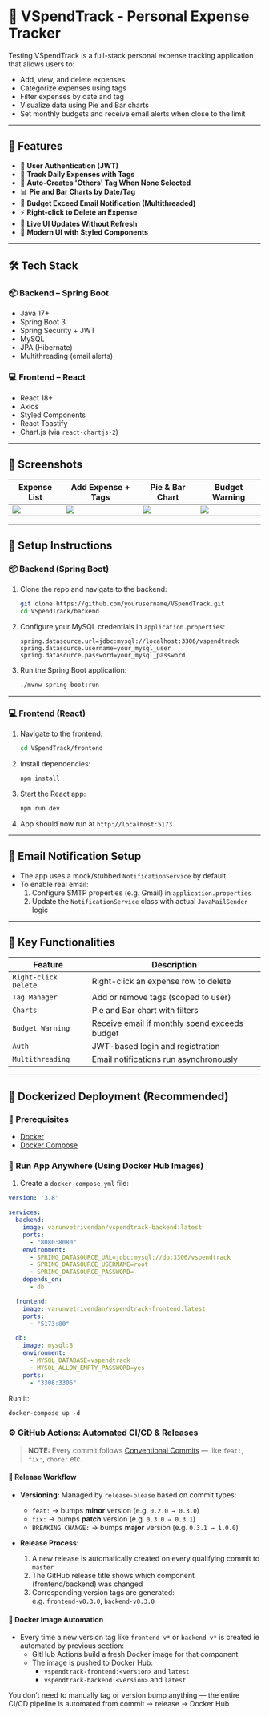 # 💸 VSpendTrack - Personal Expense Tracker
Testing
VSpendTrack is a full-stack personal expense tracking application that allows users to:
- Add, view, and delete expenses
- Categorize expenses using tags
- Filter expenses by date and tag
- Visualize data using Pie and Bar charts
- Set monthly budgets and receive email alerts when close to the limit

---

## 🚀 Features

- 🔐 **User Authentication (JWT)**
- 📆 **Track Daily Expenses with Tags**
- 🧠 **Auto-Creates 'Others' Tag When None Selected**
- 📊 **Pie and Bar Charts by Date/Tag**
- 📩 **Budget Exceed Email Notification (Multithreaded)**
- ⚡ **Right-click to Delete an Expense**
- 🔁 **Live UI Updates Without Refresh**
- 🎨 **Modern UI with Styled Components**

---

## 🛠️ Tech Stack

### 📦 Backend – Spring Boot
- Java 17+
- Spring Boot 3
- Spring Security + JWT
- MySQL
- JPA (Hibernate)
- Multithreading (email alerts)

### 💻 Frontend – React
- React 18+
- Axios
- Styled Components
- React Toastify
- Chart.js (via `react-chartjs-2`)

---

## 📸 Screenshots

| Expense List | Add Expense + Tags | Pie & Bar Chart | Budget Warning |
|--------------|--------------------|------------------|----------------|
| ![](demo/expense-list.png) | ![](demo/add-expense.png) | ![](demo/charts.png) | ![](demo/budget-warning.png) |

---

## 🧪 Setup Instructions

### 📦 Backend (Spring Boot)

1. Clone the repo and navigate to the backend:
    ```bash
    git clone https://github.com/yourusername/VSpendTrack.git
    cd VSpendTrack/backend
    ```

2. Configure your MySQL credentials in `application.properties`:
    ```properties
    spring.datasource.url=jdbc:mysql://localhost:3306/vspendtrack
    spring.datasource.username=your_mysql_user
    spring.datasource.password=your_mysql_password
    ```

3. Run the Spring Boot application:
    ```bash
    ./mvnw spring-boot:run
    ```

---

### 💻 Frontend (React)

1. Navigate to the frontend:
    ```bash
    cd VSpendTrack/frontend
    ```

2. Install dependencies:
    ```bash
    npm install
    ```

3. Start the React app:
    ```bash
    npm run dev
    ```

4. App should now run at `http://localhost:5173`

---

## 📨 Email Notification Setup

- The app uses a mock/stubbed `NotificationService` by default.
- To enable real email:
  1. Configure SMTP properties (e.g. Gmail) in `application.properties`
  2. Update the `NotificationService` class with actual `JavaMailSender` logic

---

## 📌 Key Functionalities

| Feature | Description |
|--------|-------------|
| `Right-click Delete` | Right-click an expense row to delete |
| `Tag Manager` | Add or remove tags (scoped to user) |
| `Charts` | Pie and Bar chart with filters |
| `Budget Warning` | Receive email if monthly spend exceeds budget |
| `Auth` | JWT-based login and registration |
| `Multithreading` | Email notifications run asynchronously |

---


## 🐳 Dockerized Deployment (Recommended)

### 🔁 Prerequisites
- [Docker](https://docs.docker.com/get-docker/)
- [Docker Compose](https://docs.docker.com/compose/)

### 🧱 Run App Anywhere (Using Docker Hub Images)

1. Create a `docker-compose.yml` file:

```yaml
version: '3.8'

services:
  backend:
    image: varunvetrivendan/vspendtrack-backend:latest
    ports:
      - "8080:8080"
    environment:
      - SPRING_DATASOURCE_URL=jdbc:mysql://db:3306/vspendtrack
      - SPRING_DATASOURCE_USERNAME=root
      - SPRING_DATASOURCE_PASSWORD=
    depends_on:
      - db

  frontend:
    image: varunvetrivendan/vspendtrack-frontend:latest
    ports:
      - "5173:80"

  db:
    image: mysql:8
    environment:
      - MYSQL_DATABASE=vspendtrack
      - MYSQL_ALLOW_EMPTY_PASSWORD=yes
    ports:
      - "3306:3306"
```

Run it:

    docker-compose up -d


### ⚙️ GitHub Actions: Automated CI/CD & Releases

> **NOTE:** Every commit follows [Conventional Commits](https://www.conventionalcommits.org/) — like `feat:`, `fix:`, `chore:` etc.

#### 🔁 Release Workflow

- **Versioning:** Managed by `release-please` based on commit types:
  - `feat:` → bumps **minor** version (e.g. `0.2.0 → 0.3.0`)
  - `fix:`  → bumps **patch** version (e.g. `0.3.0 → 0.3.1`)
  - `BREAKING CHANGE:` → bumps **major** version (e.g. `0.3.1 → 1.0.0`)

- **Release Process:**
  1. A new release is automatically created on every qualifying commit to `master`
  2. The GitHub release title shows which component (frontend/backend) was changed
  3. Corresponding version tags are generated:  
     e.g. `frontend-v0.3.0`, `backend-v0.3.0`

#### 🐳 Docker Image Automation

- Every time a new version tag like `frontend-v*` or `backend-v*` is created ie automated by previous section:
  - GitHub Actions build a fresh Docker image for that component
  - The image is pushed to Docker Hub:
    - `vspendtrack-frontend:<version>` and `latest`
    - `vspendtrack-backend:<version>` and `latest`

You don’t need to manually tag or version bump anything — the entire CI/CD pipeline is automated from commit → release → Docker Hub 
